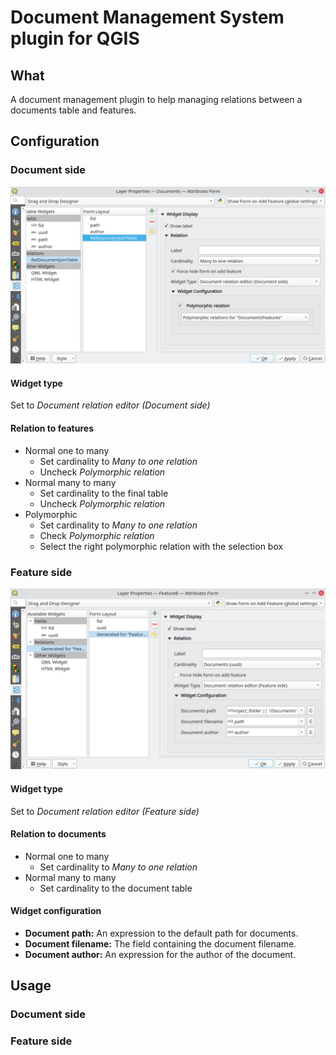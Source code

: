 # Document Management System plugin for QGIS

## What
A document management plugin to help managing relations between a documents table and features.

## Configuration

### Document side

![Configuration document side](docs/images/ConfigurationDocumentSideScreenshot.png)

#### Widget type
Set to *Document relation editor (Document side)*

#### Relation to features
* Normal one to many
  * Set cardinality to *Many to one relation*
  * Uncheck *Polymorphic relation*
* Normal many to many
  * Set cardinality to the final table
  * Uncheck *Polymorphic relation*
* Polymorphic
  * Set cardinality to *Many to one relation*
  * Check *Polymorphic relation*
  * Select the right polymorphic relation with the selection box

### Feature side

![Configuration feature side](docs/images/ConfigurationFeatureSideScreenshot.png)

#### Widget type
Set to *Document relation editor (Feature side)*

#### Relation to documents
* Normal one to many
  * Set cardinality to *Many to one relation*
* Normal many to many
  * Set cardinality to the document table
  
#### Widget configuration

* **Document path:** An expression to the default path for documents.
* **Document filename:** The field containing the document filename.
* **Document author:** An expression for the author of the document.


## Usage

### Document side

### Feature side
